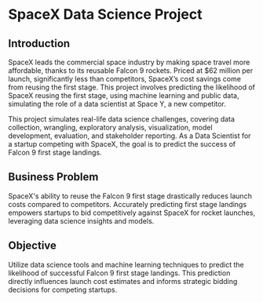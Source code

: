 # SpaceX Data Science Project 

## Introduction

SpaceX leads the commercial space industry by making space travel more affordable, thanks to its reusable Falcon 9 rockets. Priced at $62 million per launch, significantly less than competitors, SpaceX’s cost savings come from reusing the first stage. This project involves predicting the likelihood of SpaceX reusing the first stage, using machine learning and public data, simulating the role of a data scientist at Space Y, a new competitor.


This project simulates real-life data science challenges, covering data collection, wrangling, exploratory analysis, visualization, model development, evaluation, and stakeholder reporting. As a Data Scientist for a startup competing with SpaceX, the goal is to predict the success of Falcon 9 first stage landings.

## Business Problem

SpaceX's ability to reuse the Falcon 9 first stage drastically reduces launch costs compared to competitors. Accurately predicting first stage landings empowers startups to bid competitively against SpaceX for rocket launches, leveraging data science insights and models.

## Objective

Utilize data science tools and machine learning techniques to predict the likelihood of successful Falcon 9 first stage landings. This prediction directly influences launch cost estimates and informs strategic bidding decisions for competing startups.


